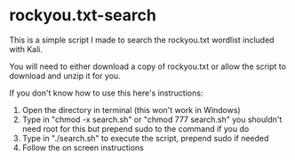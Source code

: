 # rockyou.txt-search

This is a simple script I made to search the rockyou.txt wordlist included with Kali.

You will need to either download a copy of rockyou.txt or allow the script to download and unzip it for you.

If you don't know how to use this here's instructions:

1. Open the directory in terminal (this won't work in Windows)
2. Type in "chmod -x search.sh" or "chmod 777 search.sh" you shouldn't need root for this but prepend sudo to the command if you do
3. Type in "./search.sh" to execute the script, prepend sudo if needed
4. Follow the on screen instructions
